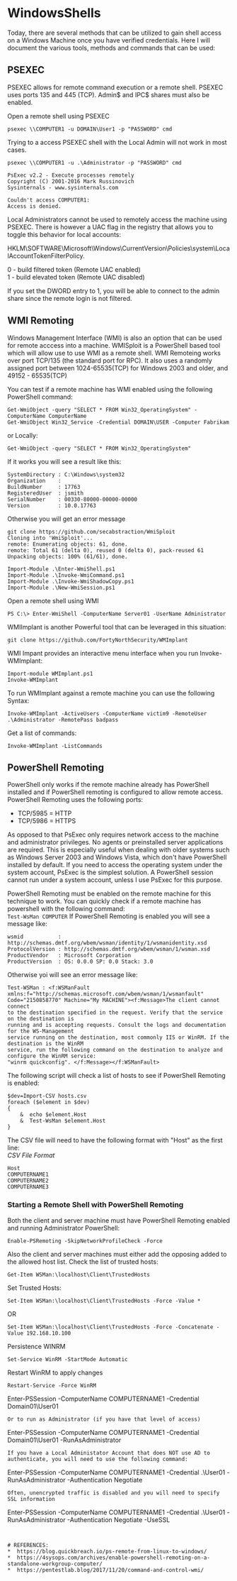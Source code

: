 # WindowsShells
Today, there are several methods that can be utilized to gain shell access on a Windows Machine once you have verified credentials.
Here I will document the various tools, methods and commands that can be used:


## PSEXEC

PSEXEC allows for remote command execution or a remote shell. PSEXEC uses ports 135 and 445 (TCP). Admin$ and IPC$ shares must also be enabled.

Open a remote shell using PSEXEC
```
psexec \\COMPUTER1 -u DOMAIN\User1 -p "PASSWORD" cmd
```

Trying to a access PSEXEC shell with the Local Admin will not work in most cases.
```
psexec \\COMPUTER1 -u .\Administrator -p "PASSWORD" cmd

PsExec v2.2 - Execute processes remotely
Copyright (C) 2001-2016 Mark Russinovich
Sysinternals - www.sysinternals.com

Couldn't access COMPUTER1:
Access is denied.
```

Local Administrators cannot be used to remotely access the machine using PSEXEC.
There is however a UAC flag in the registry that allows you to toggle this behavior for local accounts:

HKLM\SOFTWARE\Microsoft\Windows\CurrentVersion\Policies\system\LocalAccountTokenFilterPolicy.  
  
   0 - build filtered token (Remote UAC enabled)  
   1 - build elevated token (Remote UAC disabled)  
  
If you set the DWORD entry to 1, you will be able to connect to the admin share since the remote login is not filtered.  

## WMI Remoting

Windows Management Interface (WMI) is also an option that can be used for remote acccess into a machine.
WMISploit is a PowerShell based tool which will allow use to use WMI as a remote shell.
WMI Remoteing works over port TCP/135 (the standard port for RPC). 
It also uses a randomly assigned port between 1024-65535(TCP) for Windows 2003 and older, and 49152 - 65535(TCP) 

You can test if a remote machine has WMI enabled using the following PowerShell command:
```
Get-WmiObject -query "SELECT * FROM Win32_OperatingSystem" -ComputerName ComputerName 
Get-WmiObject Win32_Service -Credential DOMAIN\USER -Computer Fabrikam
```
or Locally:
```
Get-WmiObject -query "SELECT * FROM Win32_OperatingSystem"
```
If it works you will see a result like this:
```
SystemDirectory : C:\Windows\system32
Organization    :
BuildNumber     : 17763
RegisteredUser  : jsmith
SerialNumber    : 00330-80000-00000-00000
Version         : 10.0.17763
```
Otherwise you will get an error message


```
git clone https://github.com/secabstraction/WmiSploit
Cloning into 'WmiSploit'...
remote: Enumerating objects: 61, done.
remote: Total 61 (delta 0), reused 0 (delta 0), pack-reused 61
Unpacking objects: 100% (61/61), done.

Import-Module .\Enter-WmiShell.ps1
Import-Module .\Invoke-WmiCommand.ps1
Import-Module .\Invoke-WmiShadowCopy.ps1
Import-Module .\New-WmiSession.ps1
```
Open a remote shell using WMI
```
PS C:\> Enter-WmiShell -ComputerName Server01 -UserName Administrator
```


WMIImplant is another Powerful tool that can be leveraged in this situation:
```
git clone https://github.com/FortyNorthSecurity/WMImplant
```
WMI Impant provides an interactive menu interface when you run Invoke-WMImplant:
```
Import-module WMImplant.ps1
Invoke-WMImplant
```
To run WMImplant against a remote machine you can use the following Syntax:
```
Invoke-WMImplant -ActiveUsers -ComputerName victim9 -RemoteUser .\Administrator -RemotePass badpass
```
Get a list of commands:
```
Invoke-WMImplant -ListCommands
```


## PowerShell Remoting
PowerShell only works if the remote machine already has PowerShell installed and if PowerShell remoting is configured to allow remote access. 
PowerShell Remoting uses the following ports:  
* TCP/5985 = HTTP  
* TCP/5986 = HTTPS  
  
As opposed to that PsExec only requires network access to the machine and administrator privileges. No agents or preinstalled server applications are required. This is especially useful when dealing with older systems such as Windows Server 2003 and Windows Vista, which don't have PowerShell installed by default.
If you need to access the operating system under the system account, PsExec is the simplest solution. A PowerShell session cannot run under a system account, unless I use PsExec for this purpose.

PowerShell Remoting must be enabled on the remote machine for this technique to work.  You can quickly check if a remote machine has powershell with the following command:  
```Test-WsMan COMPUTER```
If PowerShell Remoting is enabled you will see a message like:
```
wsmid           : http://schemas.dmtf.org/wbem/wsman/identity/1/wsmanidentity.xsd
ProtocolVersion : http://schemas.dmtf.org/wbem/wsman/1/wsman.xsd
ProductVendor   : Microsoft Corporation
ProductVersion  : OS: 0.0.0 SP: 0.0 Stack: 3.0
```
Otherwise yoi will see an error message like:
```
Test-WSMan : <f:WSManFault xmlns:f="http://schemas.microsoft.com/wbem/wsman/1/wsmanfault" 
Code="2150858770" Machine="My MACHINE"><f:Message>The client cannot connect 
to the destination specified in the request. Verify that the service on the destination is 
running and is accepting requests. Consult the logs and documentation for the WS-Management 
service running on the destination, most commonly IIS or WinRM. If the destination is the WinRM 
service, run the following command on the destination to analyze and configure the WinRM service: 
"winrm quickconfig". </f:Message></f:WSManFault>
```

The following script will check a list of hosts to see if PowerShell Remoting is enabled:  
```
$dev=Import-CSV hosts.csv 
foreach ($element in $dev)
{ 
    &  echo $element.Host
    &  Test-WsMan $element.Host
}
```
The CSV file will need to have the following format with "Host" as the first line:  
_CSV File Format_  
```
Host
COMPUTERNAME1
COMPUTERNAME2
COMPUTERNAME3
```

### Starting a Remote Shell with PowerShell Remoting

Both the client and server machine must have PowerShell Remoting enabled and running
Administrator PowerShell:
```
Enable-PSRemoting -SkipNetworkProfileCheck -Force
```
Also the client and server machines must either add the opposing added to the allowed host list.
Check the list of trusted hosts:
```
Get-Item WSMan:\localhost\Client\TrustedHosts
```
Set Trusted Hosts:
```
Set-Item WSMan:\localhost\Client\TrustedHosts -Force -Value *
```
OR
```
Set-Item WSMan:\localhost\Client\TrustedHosts -Force -Concatenate -Value 192.168.10.100
```

Persistence WINRM
```
Set-Service WinRM -StartMode Automatic
```
Restart WinRM to apply changes
```
Restart-Service -Force WinRM
```
Enter-PSSession -ComputerName COMPUTERNAME1 -Credential Domain01\User01 
```
Or to run as Administrator (if you have that level of access)  
```
Enter-PSSession -ComputerName COMPUTERNAME1 -Credential Domain01\User01 -RunAsAdministrator
```
If you have a Local Administator Account that does NOT use AD to authenticate, you will need to use the following command:
```
Enter-PSSession -ComputerName COMPUTERNAME1 -Credential .\User01 -RunAsAdministrator -Authentication Negotiate
```
Often, unencrypted traffic is disabled and you will need to specify SSL information
```
Enter-PSSession -ComputerName COMPUTERNAME1 -Credential .\User01 -RunAsAdministrator -Authentication Negotiate -UseSSL
```


# REFERENCES:  
*  https://blog.quickbreach.io/ps-remote-from-linux-to-windows/
*  https://4sysops.com/archives/enable-powershell-remoting-on-a-standalone-workgroup-computer/
*  https://pentestlab.blog/2017/11/20/command-and-control-wmi/
